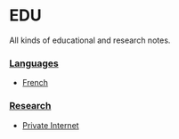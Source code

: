 # EDU

All kinds of educational and research notes.


### [Languages](languages)

 * [French](languages/french)

### [Research](research)

 * [Private Internet](research/private-internet.md)
